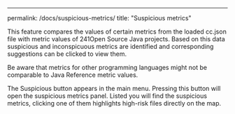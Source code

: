 ---

permalink: /docs/suspicious-metrics/
title: "Suspicious metrics"

This feature compares the values of certain metrics from the loaded cc.json file with metric values of 241Open Source Java projects.
Based on this data suspicious and inconspicuous metrics are identified and corresponding suggestions can be clicked to view them.

Be aware that metrics for other programming languages might not be comparable to Java Reference metric values.

The Suspicious button appears in the main menu. Pressing this button will open the suspicious metrics panel.
Listed you will find the suspicious metrics, clicking one of them highlights high-risk files directly on the map.
